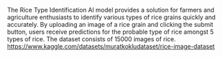 The Rice Type Identification AI model provides a solution for farmers and agriculture enthusiasts to identify various types of rice grains quickly and accurately. By uploading an image of a rice grain and clicking the submit button, users receive predictions for the probable type of rice amongst 5 types of rice. The dataset consists of 15000 images of rice. https://www.kaggle.com/datasets/muratkokludataset/rice-image-dataset
